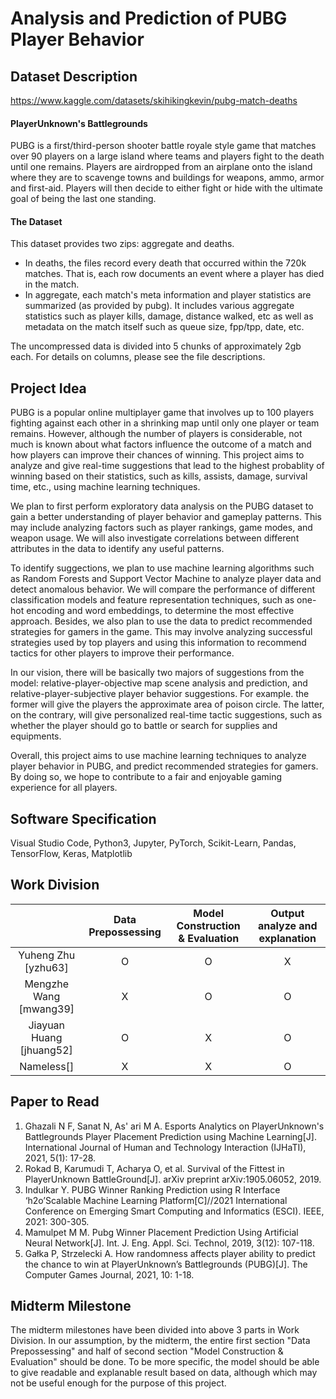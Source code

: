 # Analysis and Prediction of PUBG Player Behavior



## Dataset Description

https://www.kaggle.com/datasets/skihikingkevin/pubg-match-deaths

#### PlayerUnknown's Battlegrounds

PUBG is a first/third-person shooter battle royale style game that matches over 90 players on a large island where teams and players fight to the death until one remains. Players are airdropped from an airplane onto the island where they are to scavenge towns and buildings for weapons, ammo, armor and first-aid. Players will then decide to either fight or hide with the ultimate goal of being the last one standing.

#### The Dataset

This dataset provides two zips: aggregate and deaths.

- In deaths, the files record every death that occurred within the 720k matches. That is, each row documents an event where a player has died in the match.
- In aggregate, each match's meta information and player statistics are summarized (as provided by pubg). It includes various aggregate statistics such as player kills, damage, distance walked, etc as well as metadata on the match itself such as queue size, fpp/tpp, date, etc.

The uncompressed data is divided into 5 chunks of approximately 2gb each. For details on columns, please see the file descriptions.

## Project Idea

PUBG is a popular online multiplayer game that involves up to 100 players fighting against each other in a shrinking map until only one player or team remains. However, although the number of players is considerable, not much is known about what factors influence the outcome of a match and how players can improve their chances of winning. This project aims to analyze and give real-time suggestions  that lead to the highest probablity of winning based on their statistics, such as kills, assists, damage, survival time, etc., using machine learning techniques.

We plan to first perform exploratory data analysis on the PUBG dataset to gain a better understanding of player behavior and gameplay patterns. This may include analyzing factors such as player rankings, game modes, and weapon usage. We will also investigate correlations between different attributes in the data to identify any useful patterns.

To identify suggections, we plan to use machine learning algorithms such as Random Forests and Support Vector Machine to analyze player data and detect anomalous behavior. We will compare the performance of different classification models and feature representation techniques, such as one-hot encoding and word embeddings, to determine the most effective approach. Besides, we also plan to use the data to predict recommended strategies for gamers in the game. This may involve analyzing successful strategies used by top players and using this information to recommend tactics for other players to improve their performance.

In our vision, there will be basically two majors of suggestions from the model: relative-player-objective map scene analysis and prediction, and relative-player-subjective player behavior suggestions. For example. the former will give the players the approximate area of poison circle. The latter, on the contrary, will give personalized real-time tactic suggestions, such as whether the player should go to battle or search for supplies and equipments.

Overall, this project aims to use machine learning techniques to analyze player behavior in PUBG, and predict recommended strategies for gamers. By doing so, we hope to contribute to a fair and enjoyable gaming experience for all players.

<!-- The goal of this project is to analyze player behavior in the popular game Player Unknown's Battlegrounds (PUBG) and use machine learning techniques to classify cheaters and predict recommended strategies for gamers in the game. This is a relevant challenge as cheating is a common problem in online games, and identifying cheaters is important to maintain a fair and enjoyable gaming experience for all players.

We plan to first perform exploratory data analysis on the PUBG dataset to gain a better understanding of player behavior and gameplay patterns. This may include analyzing factors such as player rankings, game modes, and weapon usage. We will also investigate correlations between different attributes in the data to identify any useful patterns.

To identify cheaters, we plan to use machine learning algorithms such as decision trees and random forests to analyze player data and detect anomalous behavior. We will compare the performance of different classification models and feature representation techniques, such as one-hot encoding and word embeddings, to determine the most effective approach.

In addition to identifying cheaters, we also plan to use the data to predict recommended strategies for gamers in the game. This may involve analyzing successful strategies used by top players and using this information to recommend tactics for other players to improve their performance.

The step-by-step approach will include pre-processing of the PUBG data by handling missing values, removing outliers, and feature scaling. We will also perform feature engineering to extract meaningful information from the raw data.

Overall, this project aims to use machine learning techniques to analyze player behavior in PUBG, classify cheaters, and predict recommended strategies for gamers. By doing so, we hope to contribute to a fair and enjoyable gaming experience for all players. -->



## Software Specification

Visual Studio Code, Python3, Jupyter, PyTorch, Scikit-Learn, Pandas, TensorFlow, Keras, Matplotlib

## Work Division

|   | Data Prepossessing | Model Construction & Evaluation | Output analyze and explanation |
|:-:|:-:|:-:|:-:|
| Yuheng Zhu [yzhu63] | O | O | X |
| Mengzhe Wang [mwang39] | X | O | O |
| Jiayuan Huang [jhuang52] | O | X | O |
| Nameless[] | X | X | O |


## Paper to Read

1. Ghazali N F, Sanat N, As' ari M A. Esports Analytics on PlayerUnknown's Battlegrounds Player Placement Prediction using Machine Learning[J]. International Journal of Human and Technology Interaction (IJHaTI), 2021, 5(1): 17-28.
2. Rokad B, Karumudi T, Acharya O, et al. Survival of the Fittest in PlayerUnknown BattleGround[J]. arXiv preprint arXiv:1905.06052, 2019.
3. Indulkar Y. PUBG Winner Ranking Prediction using R Interface ‘h2o’Scalable Machine Learning Platform[C]//2021 International Conference on Emerging Smart Computing and Informatics (ESCI). IEEE, 2021: 300-305.
4. Mamulpet M M. Pubg Winner Placement Prediction Using Artificial Neural Network[J]. Int. J. Eng. Appl. Sci. Technol, 2019, 3(12): 107-118.
5. Gałka P, Strzelecki A. How randomness affects player ability to predict the chance to win at PlayerUnknown’s Battlegrounds (PUBG)[J]. The Computer Games Journal, 2021, 10: 1-18.

## Midterm Milestone

The midterm milestones have been divided into above 3 parts in Work Division. In our assumption, by the midterm, the entire first section "Data Prepossessing" and half of second section "Model Construction & Evaluation" should be done. To be more specific, the model should be able to give readable and explanable result based on data, although which may not be useful enough for the purpose of this project.